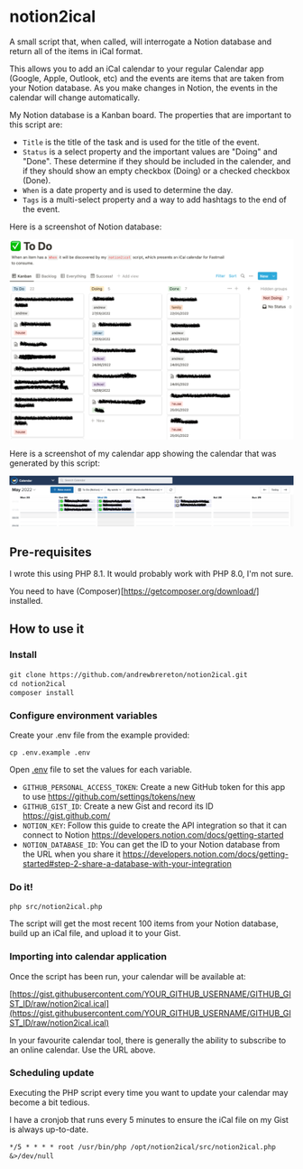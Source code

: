 # notion2ical

A small script that, when called, will interrogate a Notion database and return all of the items in iCal format.

This allows you to add an iCal calendar to your regular Calendar app (Google, Apple, Outlook, etc) and the events are items that are taken from your Notion database. As you make changes in Notion, the events in the calendar will change automatically.

My Notion database is a Kanban board. The properties that are important to this script are:

* `Title` is the title of the task and is used for the title of the event.
* `Status` is a select property and the important values are "Doing" and "Done". These determine if they should be included in the calender, and if they should show an empty checkbox (Doing) or a checked checkbox (Done).
* `When` is a date property and is used to determine the day.
* `Tags` is a multi-select property and a way to add hashtags to the end of the event.

Here is a screenshot of Notion database:

![README-notion.png](README-notion.png)

Here is a screenshot of my calendar app showing the calendar that was generated by this script:

![README-calendar.png](README-calendar.png)

## Pre-requisites

I wrote this using PHP 8.1. It would probably work with PHP 8.0, I'm not sure.

You need to have (Composer)[https://getcomposer.org/download/] installed.

## How to use it

### Install

```shell
git clone https://github.com/andrewbrereton/notion2ical.git
cd notion2ical
composer install
```

### Configure environment variables

Create your .env file from the example provided:

```shell
cp .env.example .env
```

Open [.env](.env) file to set the values for each variable.

* `GITHUB_PERSONAL_ACCESS_TOKEN`: Create a new GitHub token for this app to use https://github.com/settings/tokens/new
* `GITHUB_GIST_ID`: Create a new Gist and record its ID https://gist.github.com/
* `NOTION_KEY`: Follow this guide to create the API integration so that it can connect to Notion https://developers.notion.com/docs/getting-started
* `NOTION_DATABASE_ID`: You can get the ID to your Notion database from the URL when you share it https://developers.notion.com/docs/getting-started#step-2-share-a-database-with-your-integration

### Do it!

```shell
php src/notion2ical.php
```

The script will get the most recent 100 items from your Notion database, build up an iCal file, and upload it to your Gist.

### Importing into calendar application

Once the script has been run, your calendar will be available at:

[https://gist.githubusercontent.com/YOUR_GITHUB_USERNAME/GITHUB_GIST_ID/raw/notion2ical.ical](https://gist.githubusercontent.com/YOUR_GITHUB_USERNAME/GITHUB_GIST_ID/raw/notion2ical.ical)

In your favourite calendar tool, there is generally the ability to subscribe to an online calendar. Use the URL above.

### Scheduling update

Executing the PHP script every time you want to update your calendar may become a bit tedious.

I have a cronjob that runs every 5 minutes to ensure the iCal file on my Gist is always up-to-date.

```shell
*/5 * * * * root /usr/bin/php /opt/notion2ical/src/notion2ical.php &>/dev/null
```
